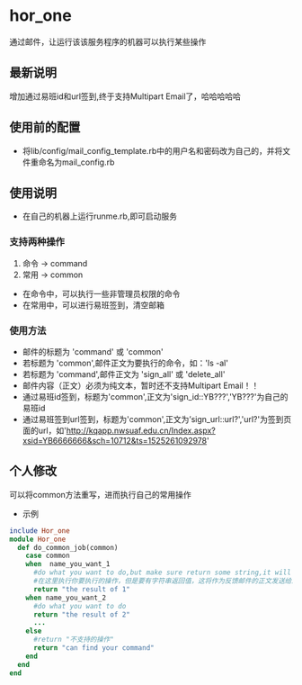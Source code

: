 # hor_one
通过邮件，让运行该该服务程序的机器可以执行某些操作
## 最新说明
增加通过易班id和url签到,终于支持Multipart Email了，哈哈哈哈哈
## 使用前的配置
- 将lib/config/mail_config_template.rb中的用户名和密码改为自己的，并将文件重命名为mail_config.rb
## 使用说明
- 在自己的机器上运行runme.rb,即可启动服务
### 支持两种操作
1. 命令 -> command
2. 常用 -> common
- 在命令中，可以执行一些非管理员权限的命令
- 在常用中，可以进行易班签到，清空邮箱
### 使用方法
- 邮件的标题为 'command' 或 'common'
- 若标题为 'common',邮件正文为要执行的命令，如：'ls -al'
- 若标题为 'command',邮件正文为 'sign_all' 或 'delete_all'
- 邮件内容（正文）必须为纯文本，暂时还不支持Multipart Email！！
- 通过易班id签到，标题为'common',正文为'sign_id::YB???','YB???'为自己的易班id
- 通过易班签到url签到，标题为'common',正文为’sign_url::url?','url?'为签到页面的url，如'http://kqapp.nwsuaf.edu.cn/Index.aspx?xsid=YB6666666&sch=10712&ts=1525261092978'
## 个人修改
可以将common方法重写，进而执行自己的常用操作
- 示例
```ruby
include Hor_one
module Hor_one
  def do_common_job(common)
    case common
    when  name_you_want_1
      #do what you want to do,but make sure return some string,it will feedback to you
      #在这里执行你要执行的操作，但是要有字符串返回值，这将作为反馈邮件的正文发送给您
      return "the result of 1"
    when name_you_want_2
      #do what you want to do
      return "the result of 2"
      ...
    else
      #return "不支持的操作"
      return "can find your command"
    end
  end
end
  ```
